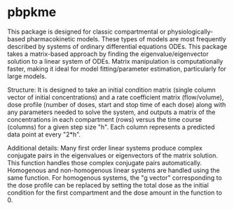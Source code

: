 # pbpkme
This package is designed for classic compartmental or physiologically-based pharmacokinetic models. 
These types of models are most frequently described by systems of ordinary differential equations ODEs. This package
takes a matrix-based approach by finding the eigenvalue/eigenvector solution to a linear system of ODEs.
Matrix manipulation is computationally faster, making it ideal for model fitting/parameter estimation, particularly for large models.

Structure:
It is designed to take an initial condition matrix (single column vector of initial concentrations) 
and a rate coefficient matrix (flow/volume), dose profile (number of doses, start and stop time of each dose)
along with any parameters needed to solve the system, and outputs a matrix of the concentrations in each 
compartment (rows) versus the time course (columns) for a given step size "h". Each column represents a 
predicted data point at every "2*h". 

Additional details:
Many first order linear systems produce complex conjugate pairs in the eigenvalues or eigenvectors of the matrix solution. This function handles those complex conjugate pairs automatically. Homogenous and non-homogenous linear systems are handled using the same function. For homogenous systems, the "g vector" corresponding to the dose profile can be replaced by setting the total dose as the initial condition for the first compartment and the dose amount in the function to 0.
